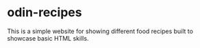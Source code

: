 # odin-recipes
This is a simple website for showing different food recipes built to showcase basic HTML skills. 